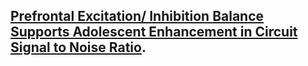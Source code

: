 
## [Prefrontal Excitation/ Inhibition Balance Supports Adolescent Enhancement in Circuit Signal to Noise Ratio](./SNRdevel.md).
